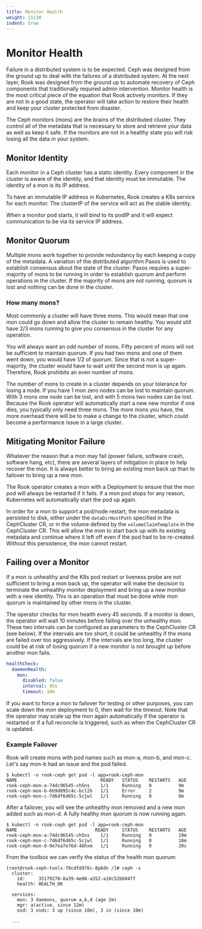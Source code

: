 ```yaml
---
title: Monitor Health
weight: 11130
indent: true
---
```


# Monitor Health

Failure in a distributed system is to be expected. Ceph was designed from the ground up to deal with the failures of a distributed system.
At the next layer, Rook was designed from the ground up to automate recovery of Ceph components that traditionally required admin intervention.
Monitor health is the most critical piece of the equation that Rook actively monitors. If they are not in a good state,
the operator will take action to restore their health and keep your cluster protected from disaster.

The Ceph monitors (mons) are the brains of the distributed cluster. They control all of the metadata that is necessary
to store and retrieve your data as well as keep it safe. If the monitors are not in a healthy state you will risk losing all the data in your system.

## Monitor Identity

Each monitor in a Ceph cluster has a static identity. Every component in the cluster is aware of the identity, and that identity
must be immutable. The identity of a mon is its IP address.

To have an immutable IP address in Kubernetes, Rook creates a K8s service for each monitor. The clusterIP of the service will act as the stable identity.

When a monitor pod starts, it will bind to its podIP and it will expect communication to be via its service IP address.

## Monitor Quorum

Multiple mons work together to provide redundancy by each keeping a copy of the metadata. A variation of the distributed algorithm Paxos
is used to establish consensus about the state of the cluster. Paxos requires a super-majority of mons to be running in order to establish
quorum and perform operations in the cluster. If the majority of mons are not running, quorum is lost and nothing can be done in the cluster.

### How many mons?

Most commonly a cluster will have three mons. This would mean that one mon could go down and allow the cluster to remain healthy.
You would still have 2/3 mons running to give you consensus in the cluster for any operation.

You will always want an odd number of mons. Fifty percent of mons will not be sufficient to maintain quorum. If you had two mons and one
of them went down, you would have 1/2 of quorum. Since that is not a super-majority, the cluster would have to wait until the second mon is up again.
Therefore, Rook prohibits an even number of mons.

The number of mons to create in a cluster depends on your tolerance for losing a node. If you have 1 mon zero nodes can be lost
to maintain quorum. With 3 mons one node can be lost, and with 5 mons two nodes can be lost. Because the Rook operator will automatically
start a new new monitor if one dies, you typically only need three mons. The more mons you have, the more overhead there will be to make
a change to the cluster, which could become a performance issue in a large cluster.

## Mitigating Monitor Failure

Whatever the reason that a mon may fail (power failure, software crash, software hang, etc), there are several layers of mitigation in place
to help recover the mon. It is always better to bring an existing mon back up than to failover to bring up a new mon.

The Rook operator creates a mon with a Deployment to ensure that the mon pod will always be restarted if it fails. If a mon pod stops
for any reason, Kubernetes will automatically start the pod up again.

In order for a mon to support a pod/node restart, the mon metadata is persisted to disk, either under the `dataDirHostPath` specified
in the CephCluster CR, or in the volume defined by the `volumeClaimTemplate` in the CephCluster CR.
This will allow the mon to start back up with its existing metadata and continue where it left off even if the pod had
to be re-created. Without this persistence, the mon cannot restart.

## Failing over a Monitor

If a mon is unhealthy and the K8s pod restart or liveness probe are not sufficient to bring a mon back up, the operator will make the decision
to terminate the unhealthy monitor deployment and bring up a new monitor with a new identity.
This is an operation that must be done while mon quorum is maintained by other mons in the cluster.

The operator checks for mon health every 45 seconds. If a monitor is down, the operator will wait 10 minutes before failing over the unhealthy mon.
These two intervals can be configured as parameters to the CephCluster CR (see below). If the intervals are too short, it could be unhealthy if the mons are failed over too aggressively. If the intervals are too long, the cluster could be at risk of losing quorum if a new monitor is not brought up before another mon fails.

```yaml
healthCheck:
  daemonHealth:
    mon:
      disabled: false
      interval: 45s
      timeout: 10m
```

If you want to force a mon to failover for testing or other purposes, you can scale down the mon deployment to 0, then wait
for the timeout. Note that the operator may scale up the mon again automatically if the operator is restarted or if a full
reconcile is triggered, such as when the CephCluster CR is updated.

### Example Failover

Rook will create mons with pod names such as mon-a, mon-b, and mon-c. Let's say mon-b had an issue and the pod failed.
```
$ kubectl -n rook-ceph get pod -l app=rook-ceph-mon
NAME                               READY   STATUS    RESTARTS   AGE
rook-ceph-mon-a-74dc96545-ch5ns    1/1     Running   0          9m
rook-ceph-mon-b-6b9d895c4c-bcl2h   1/1     Error     2          9m
rook-ceph-mon-c-7d6df6d65c-5cjwl   1/1     Running   0          8m
```

After a failover, you will see the unhealthy mon removed and a new mon added such as mon-d. A fully healthy mon quorum is now running again.
```
$ kubectl -n rook-ceph get pod -l app=rook-ceph-mon
NAME                             READY     STATUS    RESTARTS   AGE
rook-ceph-mon-a-74dc96545-ch5ns    1/1     Running   0          19m
rook-ceph-mon-c-7d6df6d65c-5cjwl   1/1     Running   0          18m
rook-ceph-mon-d-9e7ea7e76d-4bhxm   1/1     Running   0          20s
```

From the toolbox we can verify the status of the health mon quorum:
```
[root@rook-ceph-tools-78cdfd976c-8p6dn /]# ceph -s
  cluster:
    id:     35179270-8a39-4e08-a352-a10c52bb04ff
    health: HEALTH_OK

  services:
    mon: 3 daemons, quorum a,b,d (age 2m)
    mgr: a(active, since 12m)
    osd: 3 osds: 3 up (since 10m), 3 in (since 10m)

  ...
```
